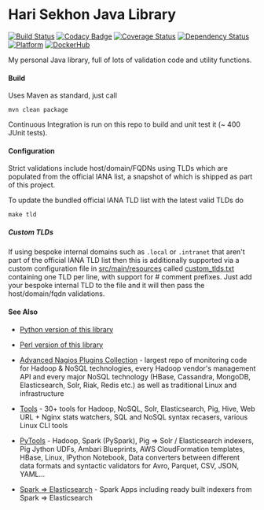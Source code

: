 Hari Sekhon Java Library
========================
[![Build Status](https://travis-ci.org/HariSekhon/lib-java.svg?branch=master)](https://travis-ci.org/HariSekhon/lib-java)
[![Codacy Badge](https://api.codacy.com/project/badge/Grade/b929aef71cb34ede9decf79459aa936d)](https://www.codacy.com/app/harisekhon/lib-java?utm_source=github.com&amp;utm_medium=referral&amp;utm_content=HariSekhon/lib-java&amp;utm_campaign=Badge_Grade)
[![Coverage Status](https://coveralls.io/repos/HariSekhon/lib-java/badge.svg?branch=master&service=github)](https://coveralls.io/github/HariSekhon/lib-java?branch=master)
[![Dependency Status](https://www.versioneye.com/user/projects/57616cdb0a82b20053182c74/badge.svg)](https://www.versioneye.com/user/projects/57616cdb0a82b20053182c74)
[![Platform](https://img.shields.io/badge/platform-Linux%20%7C%20OS%20X-blue.svg)](https://github.com/harisekhon/lib-java#hari-sekhon-java-library)
[![DockerHub](https://img.shields.io/badge/docker-available-blue.svg)](https://hub.docker.com/r/harisekhon/centos-github/)

My personal Java library, full of lots of validation code and utility functions.

#### Build ####

Uses Maven as standard, just call
```
mvn clean package
```

Continuous Integration is run on this repo to build and unit test it (~ 400 JUnit tests).

#### Configuration ####

Strict validations include host/domain/FQDNs using TLDs which are populated from the official IANA list, a snapshot of which is shipped as part of this project.

To update the bundled official IANA TLD list with the latest valid TLDs do
```
make tld
```
##### Custom TLDs #####

If using bespoke internal domains such as ```.local``` or ```.intranet``` that aren't part of the official IANA TLD list then this is additionally supported via a custom configuration file in [src/main/resources](https://github.com/HariSekhon/lib-java/tree/master/src/main/resources) called [custom_tlds.txt](https://github.com/HariSekhon/lib-java/blob/master/src/main/resources/custom_tlds.txt) containing one TLD per line, with support for # comment prefixes. Just add your bespoke internal TLD to the file and it will then pass the host/domain/fqdn validations.

#### See Also ####

* [Python version of this library](https://github.com/harisekhon/pylib)
* [Perl version of this library](https://github.com/harisekhon/lib)

* [Advanced Nagios Plugins Collection](https://github.com/harisekhon/nagios-plugins) - largest repo of monitoring code for Hadoop & NoSQL technologies, every Hadoop vendor's management API and every major NoSQL technology (HBase, Cassandra, MongoDB, Elasticsearch, Solr, Riak, Redis etc.) as well as traditional Linux and infrastructure
* [Tools](https://github.com/harisekhon/tools) - 30+ tools for Hadoop, NoSQL, Solr, Elasticsearch, Pig, Hive, Web URL + Nginx stats watchers, SQL and NoSQL syntax recasers, various Linux CLI tools
* [PyTools](https://github.com/harisekhon/pytools) - Hadoop, Spark (PySpark), Pig => Solr / Elasticsearch indexers, Pig Jython UDFs, Ambari Blueprints, AWS CloudFormation templates, HBase, Linux, IPython Notebook, Data converters between different data formats and syntactic validators for Avro, Parquet, CSV, JSON, YAML...
* [Spark => Elasticsearch](https://github.com/harisekhon/spark-to-elasticsearch) - Spark Apps including ready built indexers from Spark => Elasticsearch
